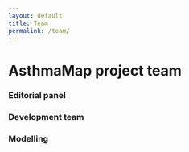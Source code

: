 ```yaml
---
layout: default
title: Team
permalink: /team/
---
```


# AsthmaMap project team

### Editorial panel

### Development team

### Modelling

